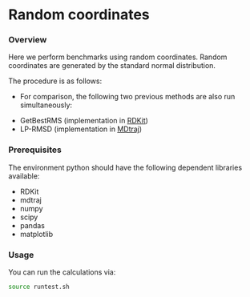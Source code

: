# Random coordinates

### Overview

Here we perform benchmarks using random coordinates.
Random coordinates are generated by the standard normal distribution.

The procedure is as follows:

- For comparison, the following two previous methods are also run simultaneously:

* GetBestRMS (implementation in [RDKit](https://www.rdkit.org/docs/source/rdkit.Chem.rdMolAlign.html#rdkit.Chem.rdMolAlign.GetBestRMS))
* LP-RMSD (implementation in [MDtraj](https://mdtraj.org/1.9.4/api/generated/mdtraj.lprmsd.html))

### Prerequisites

The environment python should have the following dependent libraries available:

* RDKit
* mdtraj
* numpy
* scipy
* pandas
* matplotlib

### Usage

You can run the calculations via:

```bash
source runtest.sh
```
